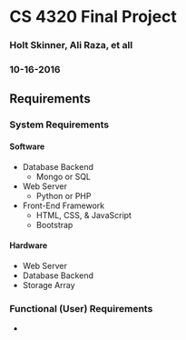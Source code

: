 # CS 4320 Final Project
### Holt Skinner, Ali Raza, et all
### 10-16-2016

## Requirements

<!---
Insert Requirements Here!!!
-->
### System Requirements

#### Software
- Database Backend
  - Mongo or SQL
- Web Server
  - Python or PHP
- Front-End Framework
  - HTML, CSS, & JavaScript
  - Bootstrap

#### Hardware
- Web Server
- Database Backend
- Storage Array


### Functional (User) Requirements
- 

